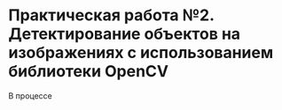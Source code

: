 # Практическая работа №2. Детектирование объектов на изображениях с использованием библиотеки OpenCV

В процессе
